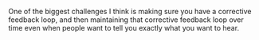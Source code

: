 One of the biggest challenges I think is making sure you have a corrective
feedback loop, and then maintaining that corrective feedback loop over time
even when people want to tell you exactly what you want to hear.
